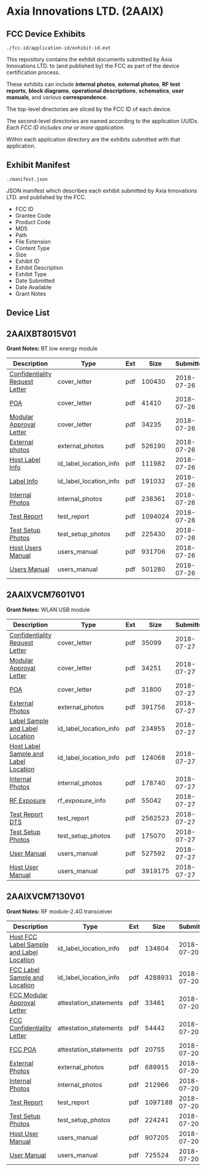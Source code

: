 # Axia Innovations LTD. (2AAIX)
## FCC Device Exhibits

```
./fcc-id/application-id/exhibit-id.ext
```

This repository contains the exhibit documents submitted by Axia Innovations LTD. to (and published by) the FCC as part of the device certification process.

These exhibits can include **internal photos**, **external photos**, **RF test reports**, **block diagrams**, **operational descriptions**, **schematics**, **user manuals**, and various **correspondence**.

The top-level directories are sliced by the FCC ID of each device.

The second-level directories are named according to the application UUIDs. *Each FCC ID includes one or more application.*

Within each application directory are the exhibits submitted with that application. 

## Exhibit Manifest

```
./manifest.json
```

JSON manifest which describes each exhibit submitted by Axia Innovations LTD. and published by the FCC.

- FCC ID
- Grantee Code
- Product Code
- MD5
- Path
- File Extension
- Content Type
- Size
- Exhibit ID
- Exhibit Description
- Exhibit Type
- Date Submitted
- Date Available
- Grant Notes

## Device List
## 2AAIXBT8015V01
**Grant Notes:** BT low energy module

| Description | Type | Ext | Size | Submitted | Available |
| ----------- | ---- | --- | ---- | --------- | --------- |
| [Confidentiality Request Letter](2AAIXBT8015V01/87c54b24d36b45cfb7f49dbc8d9fe841/3940652.pdf) | cover_letter | pdf | 100430 | 2018-07-26 | 2018-07-26 |
| [POA](2AAIXBT8015V01/87c54b24d36b45cfb7f49dbc8d9fe841/3940655.pdf) | cover_letter | pdf | 41410 | 2018-07-26 | 2018-07-26 |
| [Modular Approval Letter](2AAIXBT8015V01/87c54b24d36b45cfb7f49dbc8d9fe841/3940654.pdf) | cover_letter | pdf | 34235 | 2018-07-26 | 2018-07-26 |
| [External photos](2AAIXBT8015V01/87c54b24d36b45cfb7f49dbc8d9fe841/3940651.pdf) | external_photos | pdf | 526190 | 2018-07-26 | 2018-07-26 |
| [Host Label Info](2AAIXBT8015V01/87c54b24d36b45cfb7f49dbc8d9fe841/3940649.pdf) | id_label_location_info | pdf | 111982 | 2018-07-26 | 2018-07-26 |
| [Label Info](2AAIXBT8015V01/87c54b24d36b45cfb7f49dbc8d9fe841/3940653.pdf) | id_label_location_info | pdf | 191032 | 2018-07-26 | 2018-07-26 |
| [Internal Photos](2AAIXBT8015V01/87c54b24d36b45cfb7f49dbc8d9fe841/3940656.pdf) | internal_photos | pdf | 238361 | 2018-07-26 | 2018-07-26 |
| [Test Report](2AAIXBT8015V01/87c54b24d36b45cfb7f49dbc8d9fe841/3940657.pdf) | test_report | pdf | 1094024 | 2018-07-26 | 2018-07-26 |
| [Test Setup Photos](2AAIXBT8015V01/87c54b24d36b45cfb7f49dbc8d9fe841/3940658.pdf) | test_setup_photos | pdf | 225430 | 2018-07-26 | 2018-07-26 |
| [Host Users Manual](2AAIXBT8015V01/87c54b24d36b45cfb7f49dbc8d9fe841/3940650.pdf) | users_manual | pdf | 931706 | 2018-07-26 | 2018-07-26 |
| [Users Manual](2AAIXBT8015V01/87c54b24d36b45cfb7f49dbc8d9fe841/3940659.pdf) | users_manual | pdf | 501280 | 2018-07-26 | 2018-07-26 |
## 2AAIXVCM7601V01
**Grant Notes:** WLAN USB module

| Description | Type | Ext | Size | Submitted | Available |
| ----------- | ---- | --- | ---- | --------- | --------- |
| [Confidentiality Request Letter](2AAIXVCM7601V01/ea078775918aa9104a3700026c5d0239/3941734.pdf) | cover_letter | pdf | 35099 | 2018-07-27 | 2018-07-27 |
| [Modular Approval Letter](2AAIXVCM7601V01/ea078775918aa9104a3700026c5d0239/3941736.pdf) | cover_letter | pdf | 34251 | 2018-07-27 | 2018-07-27 |
| [POA](2AAIXVCM7601V01/ea078775918aa9104a3700026c5d0239/3941737.pdf) | cover_letter | pdf | 31800 | 2018-07-27 | 2018-07-27 |
| [External Photos](2AAIXVCM7601V01/ea078775918aa9104a3700026c5d0239/3941733.pdf) | external_photos | pdf | 391756 | 2018-07-27 | 2018-07-27 |
| [Label Sample and Label Location](2AAIXVCM7601V01/ea078775918aa9104a3700026c5d0239/3941735.pdf) | id_label_location_info | pdf | 234955 | 2018-07-27 | 2018-07-27 |
| [Host Label Sample and Label Location](2AAIXVCM7601V01/ea078775918aa9104a3700026c5d0239/3941742.pdf) | id_label_location_info | pdf | 124068 | 2018-07-27 | 2018-07-27 |
| [Internal Photos](2AAIXVCM7601V01/ea078775918aa9104a3700026c5d0239/3941738.pdf) | internal_photos | pdf | 178740 | 2018-07-27 | 2018-07-27 |
| [RF Exposure](2AAIXVCM7601V01/ea078775918aa9104a3700026c5d0239/3941744.pdf) | rf_exposure_info | pdf | 55042 | 2018-07-27 | 2018-07-27 |
| [Test Report DTS](2AAIXVCM7601V01/ea078775918aa9104a3700026c5d0239/3941739.pdf) | test_report | pdf | 2562523 | 2018-07-27 | 2018-07-27 |
| [Test Setup Photos](2AAIXVCM7601V01/ea078775918aa9104a3700026c5d0239/3941740.pdf) | test_setup_photos | pdf | 175070 | 2018-07-27 | 2018-07-27 |
| [User Manual](2AAIXVCM7601V01/ea078775918aa9104a3700026c5d0239/3941741.pdf) | users_manual | pdf | 527592 | 2018-07-27 | 2018-07-27 |
| [Host User Manual](2AAIXVCM7601V01/ea078775918aa9104a3700026c5d0239/3941743.pdf) | users_manual | pdf | 3919175 | 2018-07-27 | 2018-07-27 |
## 2AAIXVCM7130V01
**Grant Notes:** RF module-2.4G transceiver

| Description | Type | Ext | Size | Submitted | Available |
| ----------- | ---- | --- | ---- | --------- | --------- |
| [Host FCC Label Sample and Label Location](2AAIXVCM7130V01/bd08e4fca8bbfd619cd2c24bffa26318/3932500.pdf) | id_label_location_info | pdf | 134604 | 2018-07-20 | 2018-07-20 |
| [FCC Label Sample and Location](2AAIXVCM7130V01/bd08e4fca8bbfd619cd2c24bffa26318/3932506.pdf) | id_label_location_info | pdf | 4288931 | 2018-07-20 | 2018-07-20 |
| [FCC Modular Approval Letter](2AAIXVCM7130V01/bd08e4fca8bbfd619cd2c24bffa26318/3932484.pdf) | attestation_statements | pdf | 33461 | 2018-07-20 | 2018-07-20 |
| [FCC Confidentiality Letter](2AAIXVCM7130V01/bd08e4fca8bbfd619cd2c24bffa26318/3932508.pdf) | attestation_statements | pdf | 54442 | 2018-07-20 | 2018-07-20 |
| [FCC POA](2AAIXVCM7130V01/bd08e4fca8bbfd619cd2c24bffa26318/3932509.pdf) | attestation_statements | pdf | 20755 | 2018-07-20 | 2018-07-20 |
| [External Photos](2AAIXVCM7130V01/bd08e4fca8bbfd619cd2c24bffa26318/3932502.pdf) | external_photos | pdf | 689915 | 2018-07-20 | 2018-07-20 |
| [Internal Photos](2AAIXVCM7130V01/bd08e4fca8bbfd619cd2c24bffa26318/3932503.pdf) | internal_photos | pdf | 212966 | 2018-07-20 | 2018-07-20 |
| [Test Report](2AAIXVCM7130V01/bd08e4fca8bbfd619cd2c24bffa26318/3932504.pdf) | test_report | pdf | 1097188 | 2018-07-20 | 2018-07-20 |
| [Test Setup Photos](2AAIXVCM7130V01/bd08e4fca8bbfd619cd2c24bffa26318/3932505.pdf) | test_setup_photos | pdf | 224241 | 2018-07-20 | 2018-07-20 |
| [Host User Manual](2AAIXVCM7130V01/bd08e4fca8bbfd619cd2c24bffa26318/3932501.pdf) | users_manual | pdf | 907205 | 2018-07-20 | 2018-07-20 |
| [User Manual](2AAIXVCM7130V01/bd08e4fca8bbfd619cd2c24bffa26318/3932507.pdf) | users_manual | pdf | 725524 | 2018-07-20 | 2018-07-20 |
